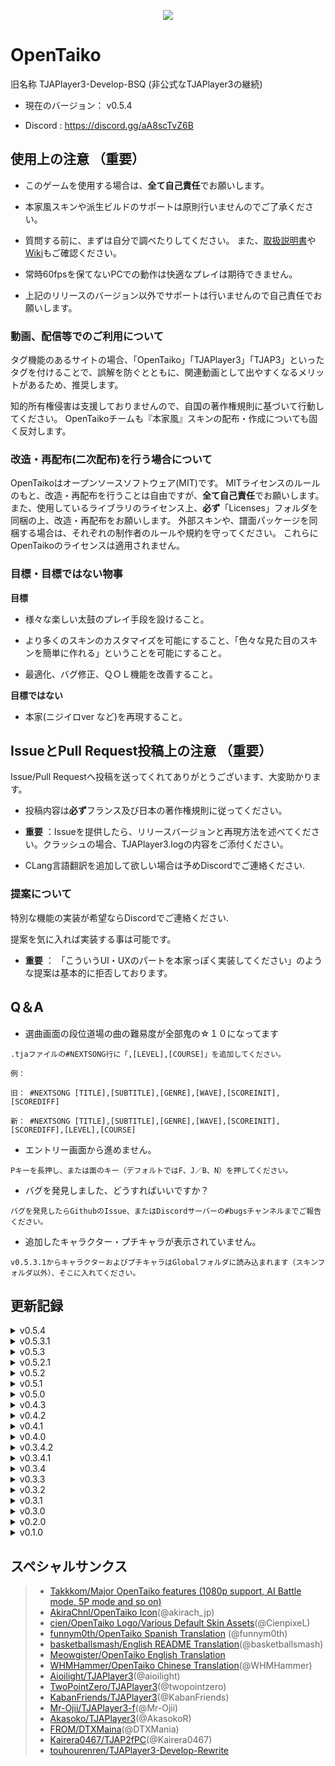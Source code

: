 <p align="center">
  <img src="https://user-images.githubusercontent.com/58159635/140600257-f712fc48-d09a-4a5e-a78d-e7c65ca19b80.png">
</p>

# OpenTaiko

旧名称 TJAPlayer3-Develop-BSQ (非公式なTJAPlayer3の継続)

- 現在のバージョン： v0.5.4

- Discord : https://discord.gg/aA8scTvZ6B

## 使用上の注意 （重要）

- このゲームを使用する場合は、**全て自己責任**でお願いします。

- 本家風スキンや派生ビルドのサポートは原則行いませんのでご了承ください。

- 質問する前に、まずは自分で調べたりしてください。
また、[取扱説明書](https://drive.google.com/file/d/1VJoia2M_EWrf58xsATL7udIJ0ozR2YFf/view?usp=sharing)や[Wiki](https://seesaawiki.jp/opentaiko-unofficial/)もご確認ください。

- 常時60fpsを保てないPCでの動作は快適なプレイは期待できません。

- 上記のリリースのバージョン以外でサポートは行いませんので自己責任でお願いします。

### 動画、配信等でのご利用について

タグ機能のあるサイトの場合、「OpenTaiko」「TJAPlayer3」「TJAP3」といったタグを付けることで、誤解を防ぐとともに、関連動画として出やすくなるメリットがあるため、推奨します。

知的所有権侵害は支援しておりませんので、自国の著作権規則に基づいて行動してください。
OpenTaikoチームも『本家風』スキンの配布・作成についても固く反対します。

### 改造・再配布(二次配布)を行う場合について

OpenTaikoはオープンソースソフトウェア(MIT)です。
MITライセンスのルールのもと、改造・再配布を行うことは自由ですが、**全て自己責任**でお願いします。
また、使用しているライブラリのライセンス上、**必ず**「Licenses」フォルダを同梱の上、改造・再配布をお願いします。
外部スキンや、譜面パッケージを同梱する場合は、それぞれの制作者のルールや規約を守ってください。
これらにOpenTaikoのライセンスは適用されません。

### 目標・目標ではない物事

**目標**

- 様々な楽しい太鼓のプレイ手段を設けること。

- より多くのスキンのカスタマイズを可能にすること、「色々な見た目のスキンを簡単に作れる」ということを可能にすること。

- 最適化、バグ修正、ＱＯＬ機能を改善すること。

**目標ではない**

- 本家(ニジイロver など)を再現すること。

## IssueとPull Request投稿上の注意 （重要）

Issue/Pull Requestへ投稿を送ってくれてありがとうございます、大変助かります。

- 投稿内容は**必ず**フランス及び日本の著作権規則に従ってください。

- **重要** ：Issueを提供したら、リリースバージョンと再現方法を述べてください。クラッシュの場合、TJAPlayer3.logの内容をご添付ください。

- CLang言語翻訳を追加して欲しい場合は予めDiscordでご連絡ください.

### 提案について

特別な機能の実装が希望ならDiscordでご連絡ください.

提案を気に入れば実装する事は可能です。

- **重要** ： 「こういうUI・UXのパートを本家っぽく実装してください」のような提案は基本的に拒否しております。

## Q＆A

- 選曲画面の段位道場の曲の難易度が全部鬼の☆１０になってます

```
.tjaファイルの#NEXTSONG行に「,[LEVEL],[COURSE]」を追加してください。

例：

旧： #NEXTSONG [TITLE],[SUBTITLE],[GENRE],[WAVE],[SCOREINIT],[SCOREDIFF]

新： #NEXTSONG [TITLE],[SUBTITLE],[GENRE],[WAVE],[SCOREINIT],[SCOREDIFF],[LEVEL],[COURSE]
```

- エントリー画面から進めません。

```
Pキーを長押し、または面のキー（デフォルトではF、J／B、N）を押してください。
```

- バグを発見しました、どうすればいいですか？

```
バグを発見したらGithubのIssue、またはDiscordサーバーの#bugsチャンネルまでご報告ください。
```

- 追加したキャラクター・プチキャラが表示されていません。

```
v0.5.3.1からキャラクターおよびプチキャラはGlobalフォルダに読み込まれます（スキンフォルダ以外）、そこに入れてください。
```

## 更新記録

<details>
	<summary>v0.5.4</summary>

	- バグ修正

	- オンライン譜面ダウンロード機能の追加

	- キャラクター及びプチキャラの個人音声SFXの対応

	- 音色の対応

	- お任せ曲選択のコンテキストボックスの追加

	- コンガゲームモード

	- PREIMAGEメタデータ対応

	- モードアイコンもモードの使い方の更新

	- 紫音符(G), 爆弾音符(C) の追加及び相手音符(A、B)、ADLIB音符(F)の修正

</details>

<details>
	<summary>v0.5.3.1</summary>

	- バグ修正

	- グローバルキャラクター・プチキャラ

	- 「最近遊んだ曲」のフォルダデータを保存する機能を実装

	- かんたん・ふつうの適当な判断範囲を実装

	- 選曲画面および結果画面にカスタムキャラクターの対応

	- 難易度に基づいての曲検索機能を実装

</details>

<details>
	<summary>v0.5.3</summary>

	- バグ修正

	- 段結果画面を実装（１／２）

	- 曲数の３つ以外の段譜面のクラッシュを修正

	- ２P側対応を追加

	- 主要な２P更新を追加

	- 演奏選曲画面に段及びタワーの譜面を選べるオプションを追加

	- Modal（注目ボックス）を追加

	- コインを使ってコンテンツを解除できる機能を追加（１／２）

	- 「お気に入りの曲」のフォルダーを追加（選曲画面にCTRLを押したら現在選択中の曲を「お気に入り」にする）

	- キャラクター及びプチキャラのメタデータファイル対応を追加

	- 中国語を追加 (WHMHammer)

	- SlimDXの依存を排除 (Mr Ojii)

	- SimpleStyleスキンを追加 (feat. cien)

	- 各曲に自動作成のユニークIDを追加

	- Discord RPCを修正

	- 様々な設定画面項目を修正 (l1m0n3)

</details>

<details>
	<summary>v0.5.2.1</summary>

	- バグ修正

	- オート用のAIレベルを追加

	- グローバルオフセットを追加

	- AUTO ROLLをロールスピードに置き換え

</details>

<details>
	<summary>v0.5.2</summary>

	- 太鼓部屋の機能を追加

	- カスタム名札やキャラクター可能にする機能を実装

	- メダルを取得可能にする手順を追加

	- 段位タイトルを解放可能にする機能を追加

	- 複数な手続き型テクスチャを追加

	- スペイン語の翻訳を追加

	- 「おまかせ」オプションを追加

	- 様々なUI/UX改善

	- 譜面読み込みの最適化

	- 分岐譜面を修正

</details>

<details>
	<summary>v0.5.1</summary>

	- 道場に複数なアニメーションを追加

	- ゲーム終了画面やメニュアイコンを追加

	- 様々なバグ修正

	- 複数な外国語サポートを追加

	- 様々なUI改善

	- 演奏選曲画面の複数なレイアウトを追加

</details>

<details>
	<summary>v0.5.0</summary>

	- タワーを実装 (背景+結果画面の基盤)

	- タワー譜面で「TOWERTYPE」の設定を追加 （タワー譜面に複数なスキンを用いてプレイを可能にする機能）

	- 道場にAccuracy（精度）のEXAMを追加

	- box.defで「#BOXCOLOR」, 「#BOXTYPE」, 「#BGCOLOR」, 「#BGTYPE」, 「#BOXCHARA」の設定を追加

</details>

<details>
	<summary>v0.4.3</summary>

	- タワーを実装 (Gameplay)

</details>

<details>
	<summary>v0.4.2</summary>

	- 演奏選曲画面に複数のバグとクラッシュを修正

	- COURSE:Towerの.tjaファイルのクラッシュを修正、太鼓タワーメニュ・LIFE管理・結果画面がまだ実装されていません。

</details>

<details>
	<summary>v0.4.1</summary>

	- 演奏選曲画面に複数のバグとクラッシュ場面を修正

</details>

<details>
	<summary>v0.4.0</summary>

	- EXAM5,6,7の実装 (下記の映像をご覧ください)

	- EXAM数にギャップのあるクラッシュ場面を修正

	- Danに関してコードの構造を改善（コード蓄積の修正）

</details>

<details>
	<summary>v0.3.4.2</summary>

	- 道場選曲画面にプチキャラを追加

</details>

<details>
	<summary>v0.3.4.1</summary>

	- Mobアニメーション速度の変化バグを修正

</details>

<details>
	<summary>v0.3.4</summary>

	- 道場の結果を保存を可能にする機能を実装

	- 道場選曲画面に合格プレートを表示

</details>

<details>
	<summary>v0.3.3</summary>

	- 道場の魂ゲージの表示を修正

	- 道場の結果画面の基盤を実装（まだ実装中）

</details>

<details>
	<summary>v0.3.2</summary>

	- 演奏セーブの重ね書きバグを修正

</details>

<details>
	<summary>v0.3.1</summary>

	- P2がスコアランクを表示できないバグを修正

</details>

<details>
	<summary>v0.3.0</summary>

	- メニュにプチキャラを表示

	- Nameplate.jsonファイルにプレイヤー別々のプチキャラを選べる可能にする機能を実装

</details>

<details>
	<summary>v0.2.0</summary>

	- 様々な演奏選曲画面のバグを修正

	- メインメニュに様々なバグを修正、コード蓄積を修正

</details>

<details>
	<summary>v0.1.0</summary>

	- 演奏結果画面のアニメーションを実装

</details>

## スペシャルサンクス

> * [Takkkom/Major OpenTaiko features (1080p support, AI Battle mode, 5P mode and so on)](https://github.com/Takkkom)
> * [AkiraChnl/OpenTaiko Icon](https://github.com/AkiraChnl)(@akirach_jp)
> * [cien/OpenTaiko Logo/Various Default Skin Assets](https://twitter.com/CienpixeL)(@CienpixeL)
> * [funnym0th/OpenTaiko Spanish Translation](https://github.com/funnym0th) (@funnym0th)
> * [basketballsmash/English README Translation](https://twitter.com/basketballsmash)(@basketballsmash)
> * [Meowgister/OpenTaiko English Translation](https://www.youtube.com/channel/UCDi5puZaJLMUA6OgIAb7rmQ)
> * [WHMHammer/OpenTaiko Chinese Translation](https://github.com/whmhammer)(@WHMHammer)
> * [Aioilight/TJAPlayer3](https://github.com/aioilight/TJAPlayer3)(@aioilight)
> * [TwoPointZero/TJAPlayer3](https://github.com/twopointzero/TJAPlayer3)(@twopointzero)
> * [KabanFriends/TJAPlayer3](https://github.com/KabanFriends/TJAPlayer3/tree/features)(@KabanFriends)
> * [Mr-Ojii/TJAPlayer3-f](https://github.com/Mr-Ojii/TJAPlayer3-f)(@Mr-Ojii)
> * [Akasoko/TJAPlayer3](https://github.com/Akasoko-Master/TJAPlayer3)(@AkasokoR)
> * [FROM/DTXMaina](https://github.com/DTXMania)(@DTXMania)
> * [Kairera0467/TJAP2fPC](https://github.com/kairera0467/TJAP2fPC)(@Kairera0467)
> * [touhourenren/TJAPlayer3-Develop-Rewrite](https://github.com/touhourenren)
